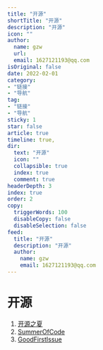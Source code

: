 ```yaml
---
title: "开源"
shortTitle: "开源"
description: "开源"
icon: ""
author: 
  name: gzw
  url: 
  email: 1627121193@qq.com
isOriginal: false
date: 2022-02-01
category: 
- "链接"
- "导航"
tag:
- "链接"
- "导航"
sticky: 1
star: false
article: true
timeline: true,
dir:
  text: "开源"
  icon: ""
  collapsible: true
  index: true
  comment: true
headerDepth: 3
index: true
order: 2
copy:
  triggerWords: 100
  disableCopy: false
  disableSelection: false
feed:
  title: "开源"
  description: "开源"
  author:
    name: gzw
    email: 1627121193@qq.com
---
```




# 开源
  
1. [开源之夏](https://summer-ospp.ac.cn/help)
2. [SummerOfCode](https://summerofcode.withgoogle.com/)
3. [GoodFirstIssue](https://goodfirstissue.dev/language/java)